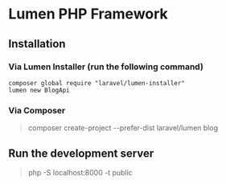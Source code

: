 # Lumen PHP Framework

## Installation 
### Via Lumen Installer (run the following command)
```
composer global require "laravel/lumen-installer"
lumen new BlogApi
```
### Via Composer 
> composer create-project --prefer-dist laravel/lumen blog
## Run the development server
> php -S localhost:8000 -t public